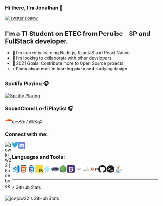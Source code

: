 ### Hi there, I'm Jonathan 👋

[![Twitter Follow](https://img.shields.io/twitter/follow/jowjow223?color=1DA1F2&logo=twitter&style=for-the-badge)](https://twitter.com/intent/follow?original_referer=https%3A%2F%2Fgithub.com%2FcodeSTACKr&screen_name=jowjow223)

## I'm a TI Student on ETEC from Peruíbe - SP and FullStack developer.

- 🌱 I’m currently learning Node.js, ReactJS and React Native 
- 👯 I’m looking to collaborate with other developers
- 🥅 2021 Goals: Contribute more to Open Source projects
- ⚡ Facts about me: I'm learning piano and studying design 

### Spotify Playing 🎧

[<img src="https://novatorem.jowjow22.vercel.app/api/spotify" alt="Spotify Playing" width="350" />](https://open.spotify.com/user/22oymhrez4nput5ccoidu4tui)

### SoundCloud Lo-fi Playlist 🎧

[<img align="left" alt="_𝐸𝓂𝓅𝓉𝓎 𝐹𝑒𝑒𝓁𝒾𝓃𝑔𝓈_" width="22px" src="https://raw.githubusercontent.com/jowjow22/jowjow22/master/assets/soundcloud.svg" /> _𝐸𝓂𝓅𝓉𝓎 𝐹𝑒𝑒𝓁𝒾𝓃𝑔𝓈_][soundcloud]

### Connect with me:

[<img align="left" alt="jowjow22 | Facebook" width="22px" src="https://raw.githubusercontent.com/jowjow22/jowjow22/master/assets/facebook.svg" />][facebook]
[<img align="left" alt="jowjow22 | Twitter" width="22px" src="https://raw.githubusercontent.com/jowjow22/jowjow22/master/assets/twitter.svg" />][twitter]
[<img align="left" alt="jowjow22 | Twitter" width="22px" src="https://raw.githubusercontent.com/jowjow22/jowjow22/master/assets/discord.svg" />][discord]
<!-- [<img align="left" alt="jowjow22 | Instagram" width="22px" src="https://cdn.jsdelivr.net/npm/simple-icons@v3/icons/instagram.svg" />][instagram] -->

<br />

### Languages and Tools:

[<img align="left" alt="Visual Studio Code" width="26px" src="https://raw.githubusercontent.com/github/explore/80688e429a7d4ef2fca1e82350fe8e3517d3494d/topics/visual-studio-code/visual-studio-code.png" />][repos]
[<img align="left" alt="HTML5" width="26px" src="https://raw.githubusercontent.com/github/explore/80688e429a7d4ef2fca1e82350fe8e3517d3494d/topics/html/html.png" />][repos]
[<img align="left" alt="CSS3" width="26px" src="https://raw.githubusercontent.com/github/explore/80688e429a7d4ef2fca1e82350fe8e3517d3494d/topics/css/css.png" />][repos]
[<img align="left" alt="JavaScript" width="26px" src="https://raw.githubusercontent.com/github/explore/80688e429a7d4ef2fca1e82350fe8e3517d3494d/topics/javascript/javascript.png" />][repos]
[<img align="left" alt="React" width="26px" src="https://raw.githubusercontent.com/github/explore/80688e429a7d4ef2fca1e82350fe8e3517d3494d/topics/react/react.png" />][repos]
[<img align="left" alt="Php" width="26px" src="https://raw.githubusercontent.com/github/explore/e94815998e4e0713912fed477a1f346ec04c3da2/topics/php/php.png" />][repos]

[<img align="left" alt="Node.js" width="26px" src="https://raw.githubusercontent.com/github/explore/80688e429a7d4ef2fca1e82350fe8e3517d3494d/topics/nodejs/nodejs.png" />][repos]
[<img align="left" alt="Bootstrap" width="26px" src="https://raw.githubusercontent.com/github/explore/e94815998e4e0713912fed477a1f346ec04c3da2/topics/bootstrap/bootstrap.png" />][repos]
[<img align="left" alt="Jquery" width="26px" src="https://raw.githubusercontent.com/github/explore/e94815998e4e0713912fed477a1f346ec04c3da2/topics/jquery/jquery.png" />][repos]
[<img align="left" alt="MySQL" width="26px" src="https://raw.githubusercontent.com/github/explore/80688e429a7d4ef2fca1e82350fe8e3517d3494d/topics/mysql/mysql.png" />][repos]
[<img align="left" alt="Git" width="26px" src="https://raw.githubusercontent.com/github/explore/80688e429a7d4ef2fca1e82350fe8e3517d3494d/topics/git/git.png" />][repos]
[<img align="left" alt="GitHub" width="26px" src="https://raw.githubusercontent.com/github/explore/78df643247d429f6cc873026c0622819ad797942/topics/github/github.png" />][repos]
[<img align="left" alt="Terminal" width="26px" src="https://raw.githubusercontent.com/github/explore/80688e429a7d4ef2fca1e82350fe8e3517d3494d/topics/terminal/terminal.png" />][repos]
[<img align="left" alt="Java" width="26px" src="https://raw.githubusercontent.com/github/explore/80688e429a7d4ef2fca1e82350fe8e3517d3494d/topics/java/java.png" />][repos]

<br />
<br />

---



:zap: GitHub Stats

  <img align="left" alt="jowjow22's GitHub Stats" src="https://github-readme-stats.codestackr.vercel.app/api?username=jowjow22&show_icons=true&hide_border=true" />


[website]: https://codeSTACKr.com
[course]: http://vsCodeHero.com
[twitter]: https://twitter.com/codeSTACKr
[facebook]: https://www.facebook.com/profile.php?id=100009708458157
[instagram]: https://instagram.com/codeSTACKr
[linkedin]: https://linkedin.com/in/codeSTACKr
[repos]: https://github.com/jowjow22?tab=repositories
[soundcloud]: https://soundcloud.com/jonathan-santos-68869299/sets/empty-feelings
[discord]: https://discordapp.com/users/535507059609960453

